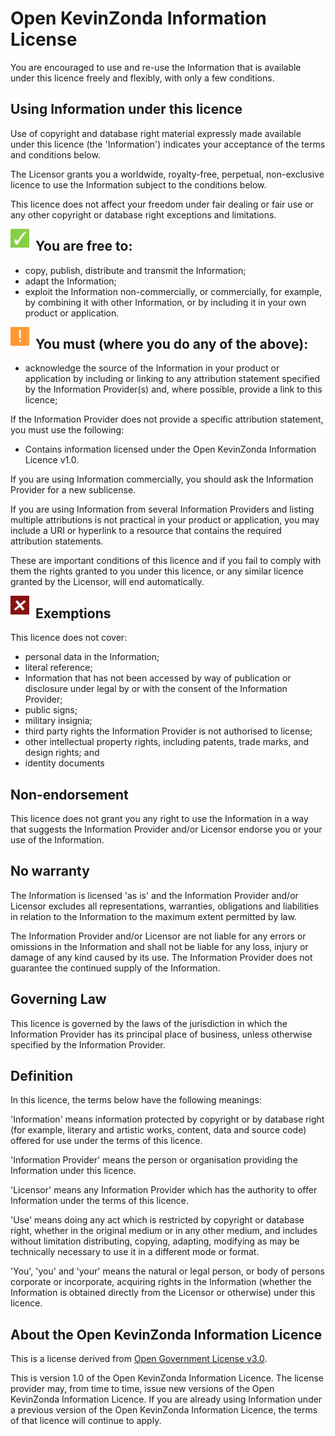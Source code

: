 # Open KevinZonda Information License

You are encouraged to use and re-use the Information that is available under this licence freely and flexibly, with only a few conditions.

## Using Information under this licence

Use of copyright and database right material expressly made available under this licence (the 'Information') indicates your acceptance of the terms and conditions below.

The Licensor grants you a worldwide, royalty-free, perpetual, non-exclusive licence to use the Information subject to the conditions below.

This licence does not affect your freedom under fair dealing or fair use or any other copyright or database right exceptions and limitations.

<img width="30" height="30" align="left" style="float: left; margin: 0 10px 0 0;" alt="Free to use" src="img/icon/allowed.png">

## You are free to:

- copy, publish, distribute and transmit the Information;
- adapt the Information;
- exploit the Information non-commercially, or commercially, for example, by combining it with other Information, or by including it in your own product or application.

<img width="30" height="30" align="left" style="float: left; margin: 0 10px 0 0;" alt="Musy" src="img/icon/warn.png">

## You must (where you do any of the above):

- acknowledge the source of the Information in your product or application by including or linking to any attribution statement specified by the Information Provider(s) and, where possible, provide a link to this licence;

If the Information Provider does not provide a specific attribution statement, you must use the following:

- Contains information licensed under the Open KevinZonda Information Licence v1.0.

If you are using Information commercially, you should ask the Information Provider for a new sublicense.

If you are using Information from several Information Providers and listing multiple attributions is not practical in your product or application, you may include a URI or hyperlink to a resource that contains the required attribution statements.

These are important conditions of this licence and if you fail to comply with them the rights granted to you under this licence, or any similar licence granted by the Licensor, will end automatically.

<img width="30" height="30" align="left" style="float: left; margin: 0 10px 0 0;" alt="Exemptions" src="img/icon/disallowed.png">

## Exemptions

This licence does not cover:

- personal data in the Information;
- literal reference;
- Information that has not been accessed by way of publication or disclosure under legal by or with the consent of the Information Provider;
- public signs;
- military insignia;
- third party rights the Information Provider is not authorised to license;
- other intellectual property rights, including patents, trade marks, and design rights; and
- identity documents

## Non-endorsement

This licence does not grant you any right to use the Information in a way that suggests the Information Provider and/or Licensor endorse you or your use of the Information.

## No warranty

The Information is licensed 'as is' and the Information Provider and/or Licensor excludes all representations, warranties, obligations and liabilities in relation to the Information to the maximum extent permitted by law.

The Information Provider and/or Licensor are not liable for any errors or omissions in the Information and shall not be liable for any loss, injury or damage of any kind caused by its use. The Information Provider does not guarantee the continued supply of the Information.

## Governing Law

This licence is governed by the laws of the jurisdiction in which the Information Provider has its principal place of business, unless otherwise specified by the Information Provider.

## Definition

In this licence, the terms below have the following meanings:

'Information' means information protected by copyright or by database right (for example, literary and artistic works, content, data and source code) offered for use under the terms of this licence.

'Information Provider' means the person or organisation providing the Information under this licence.

'Licensor' means any Information Provider which has the authority to offer Information under the terms of this licence.

'Use' means doing any act which is restricted by copyright or database right, whether in the original medium or in any other medium, and includes without limitation distributing, copying, adapting, modifying as may be technically necessary to use it in a different mode or format.

'You', 'you' and 'your' means the natural or legal person, or body of persons corporate or incorporate, acquiring rights in the Information (whether the Information is obtained directly from the Licensor or otherwise) under this licence.

## About the Open KevinZonda Information Licence

This is a license derived from [Open Government License v3.0](https://www.nationalarchives.gov.uk/doc/open-government-licence/version/3/).

This is version 1.0 of the Open KevinZonda Information Licence. The license provider may, from time to time, issue new versions of the Open KevinZonda Information Licence. If you are already using Information under a previous version of the Open KevinZonda Information Licence, the terms of that licence will continue to apply.
